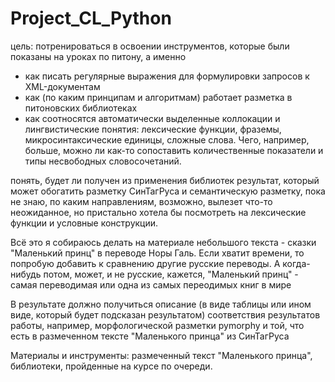 # Project_CL_Python
цель:
потренироваться в освоении инструментов, которые были показаны на уроках по питону, а именно
- как писать регулярные выражения для формулировки запросов к XML-документам
- как (по каким принципам и алгоритмам) работает разметка в питоновских библиотеках
- как соотносятся автоматически выделенные коллокации и лингвистические понятия: лексические функции, фраземы, микросинтаксические единицы, сложные слова. Чего, например, больше, можно ли как-то сопоставить количественные показатели и типы несвободных словосочетаний.

понять, будет ли получен из применения библиотек результат, который может обогатить разметку СинТагРуса и семантическую разметку, пока не знаю, по каким направлениям, возможно, вылезет что-то неожиданное, но пристально хотела бы посмотреть на лексические функции и условные конструкции.

Всё это я собираюсь делать на материале небольшого текста - сказки "Маленький принц" в переводе Норы Галь.
Если хватит времени, то попробую добавить к сравнению другие русские переводы. А когда-нибудь потом, может, и не русские, кажется, "Маленький принц" - самая переводимая или одна из самых переодимых книг в мире

В результате должно получиться описание (в виде таблицы или ином виде, который будет подсказан результатом) соответствия результатов работы, например, морфологической разметки pymorphy и той, что есть в размеченном тексте "Маленького принца" из СинТагРуса

Материалы и инструменты: размеченный текст "Маленького принца", библиотеки, пройденные на курсе по очереди.
